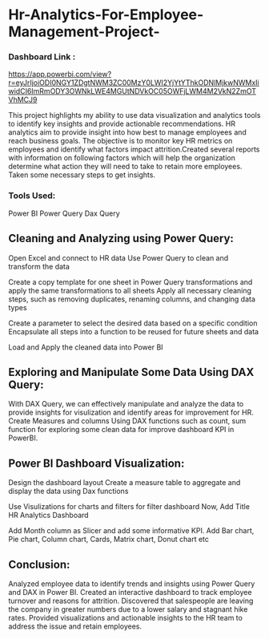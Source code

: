 # Hr-Analytics-For-Employee-Management-Project-
### Dashboard Link : 
https://app.powerbi.com/view?r=eyJrIjoiODI0NGY1ZDgtNWM3ZC00MzY0LWI2YjYtYThkODNlMjkwNWMxIiwidCI6ImRmODY3OWNkLWE4MGUtNDVkOC05OWFjLWM4M2VkN2ZmOTVhMCJ9


This project highlights my ability to use data visualization and analytics tools to identify key insights and provide actionable recommendations.
HR analytics aim to provide insight into how best to manage employees and reach business goals. The objective is to monitor key HR metrics on employees and identify what factors impact attrition.Created several reports with information on following factors which will help the organization determine what action they will need to take to retain more employees. Taken some necessary steps to get insights.

### Tools Used:
Power BI
Power Query
Dax Query

## Cleaning and Analyzing using Power Query:

Open Excel and connect to HR data
Use Power Query to clean and transform the data

Create a copy template for one sheet in Power Query transformations and apply the same transformations to all sheets
Apply all necessary cleaning steps, such as removing duplicates, renaming columns, and changing data types

Create a parameter to select the desired data based on a specific condition
Encapsulate all steps into a function to be reused for future sheets and data

Load and Apply the cleaned data into Power BI

## Exploring and Manipulate Some Data Using DAX Query:

With DAX Query, we can effectively manipulate and analyze the data to provide insights for visulization and identify areas for improvement for HR.
Create Measures and columns Using DAX functions such as count, sum function for exploring some clean data for improve dashboard KPI in PowerBI.

## Power BI Dashboard Visualization:

Design the dashboard layout
Create a measure table to aggregate and display the data using Dax functions

Use Visulizations for charts and filters for filter dashboard
Now, Add Title HR Analytics Dashboard

Add Month column as Slicer and add some informative KPI.
Add Bar chart, Pie chart, Column chart, Cards, Matrix chart, Donut chart etc

## Conclusion:
Analyzed employee data to identify trends and insights using Power Query and DAX in Power BI. Created an interactive dashboard to track employee turnover and reasons for attrition. Discovered that salespeople are leaving the company in greater numbers due to a lower salary and stagnant hike rates. Provided visualizations and actionable insights to the HR team to address the issue and retain employees.
